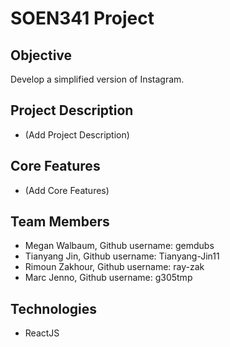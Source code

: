 # SOEN341 Project

## Objective

Develop a simplified version of Instagram.

## Project Description

* (Add Project Description)

## Core Features

* (Add Core Features)

## Team Members

* Megan Walbaum, Github username: gemdubs
* Tianyang Jin, Github username: Tianyang-Jin11
* Rimoun Zakhour, Github username: ray-zak
* Marc Jenno, Github username: g305tmp

## Technologies

* ReactJS
